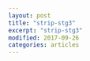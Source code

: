 ```yaml
---
layout: post
title: "strip-stg3"
excerpt: "strip-stg3"
modified: 2017-09-26
categories: articles
---
```

<br>
<div class="apester-strip" is-mobile-only="false" data-channel-tokens="587f5fdcd9ee87243ca6b8e7" item-shape="roundSquare" item-size="medium" item-text-color="undefined" strip-background="rgba(0, 0, 0, 0)" thumbnails-stroke-color="rgba(39,216,183,1)"  header-text="STORY STRIP:"  header-font-family="Playfair Display"  header-provider="google"  header-font-size="32"  header-font-color="rgba(39,216,183,1)"  header-font-weight="400"  header-ltr="true"  top-border-width="1"  top-border-color="rgba(39,216,183,1)"  bottom-border-width="1"  bottom-border-color="rgba(39,216,183,1)"  data-fast-strip="true"></div><script async src="https://static.stg.apester.com/js/sdk/latest/apester-sdk.js"></script>
<br>

